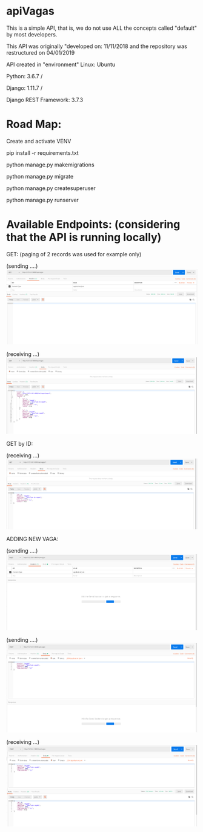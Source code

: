 # apiVagas

This is a simple API, that is, we do not use ALL the concepts called "default" by most developers.

This API was originally "developed on: 11/11/2018 and
the repository was restructured on 04/01/2019

API created in "environment" Linux: Ubuntu

Python: 3.6.7  / 

Django: 1.11.7  / 

Django REST Framework: 3.7.3


# Road Map:

Create and activate VENV

pip install -r requirements.txt

python manage.py makemigrations

python manage.py migrate

python manage.py createsuperuser

python manage.py runserver


# Available Endpoints: (considering that the API is running locally)

GET: (paging of 2 records was used for example only)

(sending ....)
![](IMGs/001_Get_A.png)

(receiving ...)
![](IMGs/001_Get_B.png)



GET by ID:

(receiving ...)
![](IMGs/002_GetByID.png)


 ADDING NEW VAGA:

(sending ....)
![](IMGs/003_Post_A.png)

(sending ....)
![](IMGs/003_Post_B.png)

(receiving ...)
![](IMGs/003_Post_C.png)


